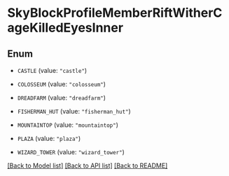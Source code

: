 # SkyBlockProfileMemberRiftWitherCageKilledEyesInner

## Enum


* `CASTLE` (value: `"castle"`)

* `COLOSSEUM` (value: `"colosseum"`)

* `DREADFARM` (value: `"dreadfarm"`)

* `FISHERMAN_HUT` (value: `"fisherman_hut"`)

* `MOUNTAINTOP` (value: `"mountaintop"`)

* `PLAZA` (value: `"plaza"`)

* `WIZARD_TOWER` (value: `"wizard_tower"`)


[[Back to Model list]](../README.md#documentation-for-models) [[Back to API list]](../README.md#documentation-for-api-endpoints) [[Back to README]](../README.md)


